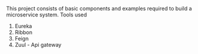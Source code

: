 This project consists of basic components and examples required to build a microservice system.
Tools used
1. Eureka
2. Ribbon
3. Feign
4. Zuul - Api gateway

